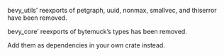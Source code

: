 
bevy_utils’ reexports of petgraph, uuid, nonmax, smallvec, and thiserror have been removed. 

bevy_core’ reexports of bytemuck’s types has been removed. 

Add them as dependencies in your own crate instead.
